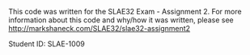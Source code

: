 This code was written for the SLAE32 Exam - Assignment 2. For more information about this code and why/how it was written, please see http://markshaneck.com/SLAE32/slae32-assignment2

Student ID: SLAE-1009

